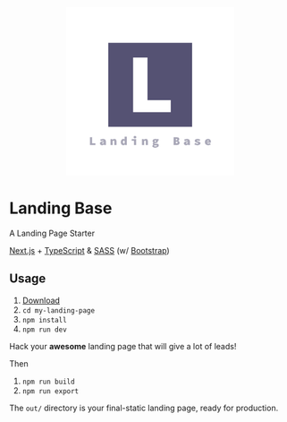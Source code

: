 <p align="center">
  <img src="public/assets/img/logo.png" height="300px" />
</p>

# Landing Base

A Landing Page Starter

[Next.js](https://nextjs.org/) + [TypeScript](https://www.typescriptlang.org/) & [SASS](https://sass-lang.com/) (w/ [Bootstrap](https://getbootstrap.com/))

## Usage

1. [Download](https://github.com/leadsolution/landing-base/archive/master.zip)
1. `cd my-landing-page`
1. `npm install`
1. `npm run dev`

Hack your **awesome** landing page that will give a lot of leads!

Then

1. `npm run build`
1. `npm run export`

The `out/` directory is your final-static landing page, ready for production.
